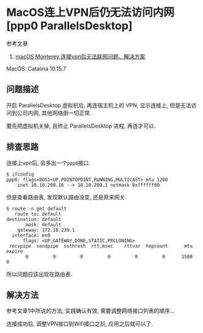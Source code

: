 # MacOS连上VPN后仍无法访问内网[ppp0 ParallelsDesktop]

参考文章

1. [macOS Monterey 连接vpn后无法联网问题，解决方案](https://www.jianshu.com/p/cca31b474c61)

MacOS: Catalina 10.15.7

## 问题描述

开启 ParallelsDesktop 虚拟机后, 再连宿主机上的 VPN, 显示连接上, 但是无法访问到公司内网, 其他网络倒一切正常.

要先把虚拟机关掉, 且终止 ParallelsDesktop 进程, 再连才可以.

## 排查思路

连接上vpn后, 会多出一个`ppp0`接口.

```log
$ ifconfig
ppp0: flags=8051<UP,POINTOPOINT,RUNNING,MULTICAST> mtu 1280
	inet 10.10.200.16 --> 10.10.200.1 netmask 0xffffff00
```

但是查看路由表, 发现默认路由没变, 还是原来网关.

```log
$ route -n get default
   route to: default
destination: default
       mask: default
    gateway: 172.18.239.1
  interface: en0
      flags: <UP,GATEWAY,DONE,STATIC,PRCLONING>
 recvpipe  sendpipe  ssthresh  rtt,msec    rttvar  hopcount      mtu     expire
       0         0         0         0         0         0      1500         0
```

所以问题应该出现在路由表.

## 解决方法

参考文章1中所说的方法, 实践确认有效, 需要调整网络接口列表的顺序...

连接成功后, 调整VPN接口到Wifi接口之前, 应用之后就可以了.
